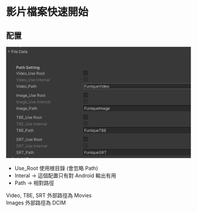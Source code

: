 # 影片檔案快速開始

## 配置

![](../../../images/ClientFileConfig.png)

* Use_Root 使用根目錄 (會忽略 Path)
* Interal -> 這個配置只有對 Android 輸出有用
* Path -> 相對路徑
  
Video, TBE, SRT 外部路徑為 Movies\
Images 外部路徑為 DCIM